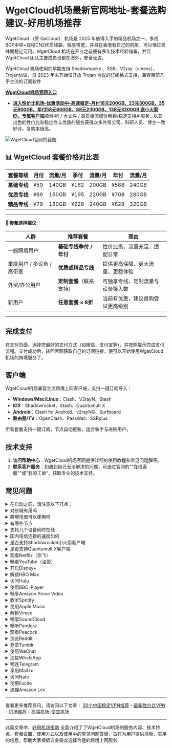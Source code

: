 # WgetCloud机场最新官网地址-套餐选购建议-好用机场推荐

WgetCloud （原 GaCloud） 机场是 2025 年值得入手的精品机场之一，多线BGP中转+双程CN2优质线路，独享带宽，并且在香港有自己的机房，可以保证高峰期稳定可用。WgetCloud 机场在开业之前便有多年技术经验储备，并且 WgetCloud 团队主要成员也都在海外，安全无虞。

WgetCloud 机场使用的早期支持 Shadowsocks 、SSR、V2ray（vmess）、Trojan协议，自 2023 年末开始仅开放 Trojan 协议的订阅格式支持，兼容目前几乎主流的订阅软件

**[WgetCloud机场官网入口](https://invite.wgetcloud.ltd/auth/register?code=ANbbJK)**

- [ **进入性价比机场-优惠活动中-高速稳定-月付18元200GB、23元300GB、35元800GB、年付58元600GB、88元2300GB、138元3200GB 送小火箭ID、专属客户端**](https://uu.linkgoo.top/lepl/YrEBrJmwXm)顺滑4K / 大文件 / 高质量流媒体解锁/稳定支持AI服务...以其出色的性价比和稳定性与优质的服务获得众多外贸公司、科研人员、博主一致好评，复购率很高。

![WgetCloud官网的截图](https://github.com/user-attachments/assets/7dc19a26-db2c-421e-9a3e-ace06ebcc60c)



## 📊 **WgetCloud 套餐价格对比表**

| 套餐等级     | 月付 | 流量/月 | 季付 | 流量/月 | 年付 | 流量/月 |
| ------------ | ---- | ------- | ---- | ------- | ---- | ------- |
| **基础专线** | ¥59  | 140GB   | ¥162 | 200GB   | ¥588 | 240GB   |
| **优质专线** | ¥69  | 160GB   | ¥195 | 220GB   | ¥708 | 280GB   |
| **精品专线** | ¥79  | 180GB   | ¥228 | 240GB   | ¥828 | 320GB   |

---

**🎯 套餐选择建议**

| 人群                       | 推荐套餐                 | 理由                             |
| -------------------------- | ------------------------ | -------------------------------- |
| 一般跨境用户               | **基础专线季付 / 年付**  | 性价比高，流量充足，适配日常     |
| 重度用户 / 多设备 / 高带宽 | **优质或精品专线**       | 提供更高保障、更大流量、更稳体验 |
| 外贸/办公用户              | **定制套餐**（联系支持） | 可独享专线、定制流量与设备接入数 |
| 新用户                     | **任意套餐 × 8折**       | 当前有优惠，建议首购尝试更高级别 |

---
## 完成支付

在支付页面，选择您偏好的支付方式（如微信、支付宝等），并按照提示完成支付流程。支付成功后，转回官网获取自己的订阅链接，便可以开始使用WgetCloud机场的跨境服务了。

## 客户端

WgetCloud机场兼容主流跨境上网客户端，支持一键订阅导入：

- **Windows/Mac/Linux**：Clash、V2rayN、Stash
- **iOS**：Shadowrocket、Stash、Quantumult X
- **Android**：Clash for Android、v2rayNG、Surfboard
- **路由器/TV**：OpenClash、PassWall、SSRplus

所有套餐支持一键订阅，节点自动更新，适合新手与进阶用户。

## 技术支持

1. **访问帮助中心**：WgetCloud机场官网提供详细的使用教程和常见问题解答。
2. **联系客户服务**：如遇到自己无法解决的问题，可通过官网的""在线客服""或”我的工单“，获取专业的技术支持。

## 常见问题


<details>
<summary>在启动之前，请注意以下几点：</summary>

- 退出所有其他代理软件：确保没有其他代理软件在运行，这样可以避免潜在的冲突问题。
- 卸载浏览器的代理插件：请卸载任何浏览器中的代理插件，例如谷歌访问助手，以确保WgetCloud能够正常工作。
- 建议重启设备：为了确保上述更改完全生效，这样可以为WgetCloud的使用提供一个最佳的环境。

</details>

<details>
<summary>对长城有用吗</summary>

WgetCloud拥有隐形隧道技术伪装传输流量，避免被防火墙识别并阻挡。

</details>

<details>
<summary>跨境电商可以使用吗</summary>

WgetCloud传输算法可速度处理您的数据封包，让跨境电商的数据平稳到达目的地。

</details>

<details>
<summary>有哪些节点</summary>

香港、台湾、日本、韩国、美国等主要节点，根据WgetCloud的套餐情况各异。

</details>

<details>
<summary>支持几个设备同时在线</summary>

详细的同时在线设备，请查阅WgetCloud机场的各套餐详情。

</details>

<details>
<summary>国内电信连接的速度如何</summary>

国内电信线路连接WgetCloud机场后，可以快速连接外网吗，电信线路有优化。

</details>

<details>
<summary>是否支持Shadowrocket小火箭客户端</summary>

请查看上方WgetCloud机场客户端支持版块。Shadowrocket小火箭是一款通用客户端，使用方法简单：只需复制WgetCloud机场的订阅链接，然后在Shadowrocket小火箭中点击导入，选择您喜欢的节点，即可轻松访问外网。更多详情请参阅Shadowrocket小火箭的使用教程。

</details>

<details>
<summary>是否支持Quantumult X客户端</summary>

请查看上方WgetCloud机场客户端支持版块。Quantumult X是一款通用客户端，使用方法简单：只需复制WgetCloud机场的订阅链接，然后在Quantumult X中点击导入，选择您喜欢的节点，即可轻松访问外网。更多详情请参阅Quantumult X的使用教程。

</details>
<details> <summary>观看Netflix（奈飞）</summary>
通过WgetCloud机场，您可以访问Netflix全球多个地区的内容（如美区、日区、港区）。部分节点特别优化用于解锁奈飞区域限制，让您轻松观看独占剧集与电影。建议选择标注“Netflix解锁”或“流媒体专线”的节点，以确保播放稳定和清晰度。

</details> <details> <summary>畅看YouTube（油管）</summary>
使用WgetCloud机场可以流畅访问YouTube，无论是4K高清视频、直播内容还是频道订阅均可无障碍进行。支持高速传输和线路加速，适合常规观看、内容创作和上传视频等多种使用场景。

</details> <details> <summary>开启Disney+</summary>
通过WgetCloud机场，您可以访问Disney+，尽享迪士尼、漫威、皮克斯、星球大战等旗下内容。支持多个地区节点访问，如美国、新加坡、日本等热门市场，助您解锁丰富的影音体验。

</details> <details> <summary>解锁HBO Max</summary>
使用WgetCloud机场，您可以访问HBO Max平台，观看HBO独家剧集和华纳兄弟电影内容。部分节点支持美区IP识别，轻松畅享最新影视作品。

</details> <details> <summary>访问Hulu</summary>
WgetCloud机场提供可解锁Hulu的节点支持，适用于观看日剧、美剧、动漫等热门资源。访问Hulu时，请确保选择带有“流媒体”或“解锁”字样的节点，提升加载和播放速度。

</details> <details> <summary>使用BBC iPlayer</summary>
通过WgetCloud机场可访问英国BBC iPlayer，免费观看BBC频道的直播和点播内容。选择英国节点后，即可畅享纪录片、时政新闻、英剧等优质内容资源。

</details> <details> <summary>畅享Amazon Prime Video</summary>
借助WgetCloud机场的全球节点，您可以访问Amazon Prime Video（包括美区、日区等），观看影视剧、纪录片与自制节目。选用速度优化节点可保证更稳定的播放体验。

</details> <details> <summary>收听Spotify</summary>
通过WgetCloud机场，Spotify可以顺利连接，无论是在线播放音乐、创建歌单，还是下载离线音乐，均流畅无阻，支持高音质模式。

</details> <details> <summary>使用Apple Music</summary>
WgetCloud机场支持访问Apple Music，您可以畅听全球音乐、查看推荐歌单和同步设备播放历史，保持与全球音乐趋势接轨。

</details>
<details>
<summary>解锁Vimeo</summary>

使用WgetCloud机场，你可以访问Vimeo，前往Vimeo官网，即可上传和分享高质量的视频内容。

</details>

<details>
<summary>畅享SoundCloud</summary>

通过WgetCloud机场，你可以轻松访问SoundCloud，前往SoundCloud官网，即可上传、推广和分享原创音乐作品。

</details>

<details>
<summary>畅听Pandora</summary>

利用WgetCloud机场可以访问Pandora，前往Pandora官网，创建个性化电台和播放列表。

</details>

<details>
<summary>观看Peacock</summary>

使用WgetCloud机场，你可以访问Peacock，前往Peacock官网，即可观看NBCUniversal的电影、电视剧、体育赛事和新闻内容。

</details>

<details>
<summary>浏览Reddit</summary>

通过WgetCloud机场，你可以轻松访问Reddit，前往Reddit官网，即可发布内容、评论和参与社区讨论。

</details>

<details>
<summary>登录Tumblr</summary>

WgetCloud机场也支持访问Tumblr，前往Tumblr官网，即可发布多媒体内容和关注其他博客。

</details>

<details>
<summary>使用WeChat</summary>

通过WgetCloud机场，你可以使用WeChat，前往WeChat官网，即可进行消息发送、社交互动和支付等服务。

</details>

<details>
<summary>连接WhatsApp</summary>

使用WgetCloud机场，你可以访问WhatsApp，前往WhatsApp官网，即可发送文字、语音、图片和视频消息进行实时交流。

</details>

<details>
<summary>畅连Telegram</summary>

通过WgetCloud机场，你可以访问Telegram。前往Telegram官网，即可进行加密通信、加入大型群组和频道。

</details>

<details>
<summary>享用Mail.ru</summary>

利用WgetCloud机场，你可以访问Mail.ru，前往Mail.ru官网，即可享受邮箱、新闻、社交网络、游戏等服务。

</details>

<details>
<summary>访问Nate</summary>

通过WgetCloud机场，你可以轻松访问Nate，前往Nate官网，即可获取新闻、邮箱、博客、购物等服务。

</details>

<details>
<summary>使用Excite</summary>

使用WgetCloud机场，你可以畅享Excite的服务，前往Excite官网，即可享受新闻、娱乐、搜索引擎、邮箱等服务。

</details>

<details>
<summary>连接Amazon Lex</summary>

利用WgetCloud机场，您可以连接到Amazon Lex，这是一款用于构建对话式AI应用的工具。它支持语音和文本输入，集成于AWS生态系统中，为您提供智能对话解决方案。

</details>

---

查看更多推荐资讯，请访问以下文章：
[20个中国稳定VPN推荐](https://Luke8659.github.io/20-best-vpn/)  - 
[最新性价比VPN](https://Luke8659.github.io/good-vpn/)  - 
[机场推荐](https://luke8659.github.io/ji-chang-tui-jian/)   -  [高端机场-便宜机场](https://luke8659.github.io/ji-chang-recommend/) 

---
此篇文章中，[好用机场指南](https://luke8659.github.io/) 全面介绍了了WgetCloud机场的服务内容、技术特点、套餐设置、使用方式以及使用中的常见问题答疑，旨在为用户提供清晰、实用的信息，帮助大家根据自身需求选择合适的跨境上网服务
